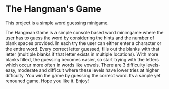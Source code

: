 # The Hangman's Game
This project is a simple word guessing minigame.

The Hangman Game is a simple console based word minimgame where the user has to guess the word by considering the hints and the number of blank spaces provided.
In each try the user can either enter a character or the entire word. Every correct letter guessed, fills out the blanks with that letter (multiple 
blanks if that letter exists in multiple locations). With more blanks filled, the guessing becomes easier, so start trying with the letters which occur
more often in words like vowels. There are 3 difficulty levels- easy, moderate and difficult where these levels have lower tries at higher difficulty.
You win the game by guessing the correct word. Its a simple yet renouned game. Hope you like it. Enjoy!
